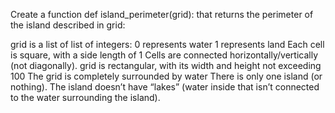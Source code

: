 Create a function def island_perimeter(grid): that returns the perimeter of the island described in grid:

grid is a list of list of integers:
   0 represents water
   1 represents land
   Each cell is square, with a side length of 1
   Cells are connected horizontally/vertically (not diagonally).
   grid is rectangular, with its width and height not exceeding 100
The grid is completely surrounded by water
There is only one island (or nothing).
The island doesn’t have “lakes” (water inside that isn’t connected to the water surrounding the island).